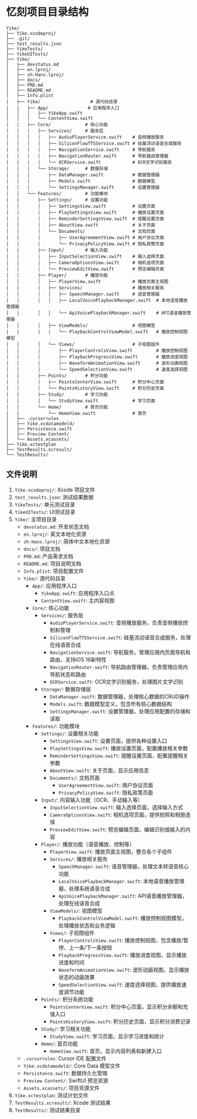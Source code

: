 # 忆刻项目目录结构

```
Yike/
├── Yike.xcodeproj/
├── .git/
├── test_results.json
├── YikeTests/
├── YikeUITests/
├── Yike/
│   ├── devstatus.md
│   ├── en.lproj/
│   ├── zh-Hans.lproj/
│   ├── docs/
│   ├── PRD.md
│   ├── README.md
│   ├── Info.plist
│   ├── Yike/                   # 源代码目录
│   │   ├── App/               # 应用程序入口
│   │   │   ├── YikeApp.swift
│   │   │   └── ContentView.swift
│   │   ├── Core/             # 核心功能
│   │   │   ├── Services/     # 服务层
│   │   │   │   ├── AudioPlayerService.swift    # 音频播放服务
│   │   │   │   ├── SiliconFlowTTSService.swift # 硅基流动语音合成服务
│   │   │   │   ├── NavigationService.swift     # 导航服务
│   │   │   │   ├── NavigationRouter.swift      # 导航路由管理器
│   │   │   │   └── OCRService.swift            # OCR文字识别服务
│   │   │   └── Storage/      # 数据存储
│   │   │       ├── DataManager.swift           # 数据管理器
│   │   │       ├── Models.swift                # 数据模型
│   │   │       └── SettingsManager.swift       # 设置管理器
│   │   └── Features/         # 功能模块
│   │       ├── Settings/     # 设置功能
│   │       │   ├── SettingsView.swift          # 设置页面
│   │       │   ├── PlaySettingsView.swift      # 播放设置页面
│   │       │   ├── ReminderSettingsView.swift  # 提醒设置页面
│   │       │   ├── AboutView.swift             # 关于页面
│   │       │   └── Documents/                  # 文档页面
│   │       │       ├── UserAgreementView.swift # 用户协议页面
│   │       │       └── PrivacyPolicyView.swift # 隐私政策页面
│   │       ├── Input/        # 输入功能
│   │       │   ├── InputSelectionView.swift    # 输入选择页面
│   │       │   ├── CameraOptionsView.swift     # 相机选项页面
│   │       │   └── PreviewEditView.swift       # 预览编辑页面
│   │       ├── Player/       # 播放功能
│   │       │   ├── PlayerView.swift            # 播放页面主视图
│   │       │   ├── Services/                   # 播放相关服务
│   │       │   │   ├── SpeechManager.swift     # 语音管理器
│   │       │   │   ├── LocalVoicePlaybackManager.swift  # 本地语音播放管理器
│   │       │   │   └── ApiVoicePlaybackManager.swift    # API语音播放管理器
│   │       │   ├── ViewModels/                 # 视图模型
│   │       │   │   └── PlaybackControlViewModel.swift   # 播放控制视图模型
│   │       │   └── Views/                      # 子视图组件
│   │       │       ├── PlayerControlsView.swift         # 播放控制视图
│   │       │       ├── PlaybackProgressView.swift       # 播放进度视图
│   │       │       ├── WaveformAnimationView.swift      # 波形动画视图
│   │       │       └── SpeedSelectionView.swift         # 速度选择视图
│   │       ├── Points/       # 积分功能
│   │       │   ├── PointsCenterView.swift      # 积分中心页面
│   │       │   └── PointsHistoryView.swift     # 积分历史页面
│   │       ├── Study/        # 学习功能
│   │       │   └── StudyView.swift             # 学习页面
│   │       └── Home/         # 首页功能
│   │           └── HomeView.swift              # 首页
│   ├── .cursorrules
│   ├── Yike.xcdatamodeld/
│   ├── Persistence.swift
│   ├── Preview Content/
│   └── Assets.xcassets/
├── Yike.xctestplan
├── TestResults.xcresult/
└── TestResults/
```

## 文件说明

1. `Yike.xcodeproj/`: Xcode 项目文件
2. `test_results.json`: 测试结果数据
3. `YikeTests/`: 单元测试目录
4. `YikeUITests/`: UI测试目录
5. `Yike/`: 主项目目录
   - `devstatus.md`: 开发状态文档
   - `en.lproj/`: 英文本地化资源
   - `zh-Hans.lproj/`: 简体中文本地化资源
   - `docs/`: 项目文档
   - `PRD.md`: 产品需求文档
   - `README.md`: 项目说明文档
   - `Info.plist`: 项目配置文件
   - `Yike/`: 源代码目录
     - `App/`: 应用程序入口
       - `YikeApp.swift`: 应用程序入口点
       - `ContentView.swift`: 主内容视图
     - `Core/`: 核心功能
       - `Services/`: 服务层
         - `AudioPlayerService.swift`: 音频播放服务，负责音频播放控制和管理
         - `SiliconFlowTTSService.swift`: 硅基流动语音合成服务，处理在线语音合成
         - `NavigationService.swift`: 导航服务，管理应用内页面导航和路由，支持iOS 16新特性
         - `NavigationRouter.swift`: 导航路由管理器，负责管理应用内导航状态和路由
         - `OCRService.swift`: OCR文字识别服务，处理图片文字识别
       - `Storage/`: 数据存储层
         - `DataManager.swift`: 数据管理器，处理核心数据的CRUD操作
         - `Models.swift`: 数据模型定义，包含所有核心数据结构
         - `SettingsManager.swift`: 设置管理器，处理应用配置的存储和读取
     - `Features/`: 功能模块
       - `Settings/`: 设置相关功能
         - `SettingsView.swift`: 设置页面，提供各种设置入口
         - `PlaySettingsView.swift`: 播放设置页面，配置播放相关参数
         - `ReminderSettingsView.swift`: 提醒设置页面，配置提醒相关参数
         - `AboutView.swift`: 关于页面，显示应用信息
         - `Documents/`: 文档页面
           - `UserAgreementView.swift`: 用户协议页面
           - `PrivacyPolicyView.swift`: 隐私政策页面
       - `Input/`: 内容输入功能（OCR、手动输入等）
         - `InputSelectionView.swift`: 输入选择页面，选择输入方式
         - `CameraOptionsView.swift`: 相机选项页面，提供拍照和相册选择
         - `PreviewEditView.swift`: 预览编辑页面，编辑识别或输入的内容
       - `Player/`: 播放功能（语音播放、控制等）
         - `PlayerView.swift`: 播放页面主视图，整合各个子组件
         - `Services/`: 播放相关服务
           - `SpeechManager.swift`: 语音管理器，处理文本转语音核心功能
           - `LocalVoicePlaybackManager.swift`: 本地语音播放管理器，处理系统语音合成
           - `ApiVoicePlaybackManager.swift`: API语音播放管理器，处理在线语音合成
         - `ViewModels/`: 视图模型
           - `PlaybackControlViewModel.swift`: 播放控制视图模型，处理播放状态和业务逻辑
         - `Views/`: 子视图组件
           - `PlayerControlsView.swift`: 播放控制视图，包含播放/暂停、上一条/下一条按钮
           - `PlaybackProgressView.swift`: 播放进度视图，显示播放进度和时间
           - `WaveformAnimationView.swift`: 波形动画视图，显示播放状态的动画效果
           - `SpeedSelectionView.swift`: 速度选择视图，提供播放速度调节功能
       - `Points/`: 积分系统功能
         - `PointsCenterView.swift`: 积分中心页面，显示积分余额和充值入口
         - `PointsHistoryView.swift`: 积分历史页面，显示积分消费记录
       - `Study/`: 学习相关功能
         - `StudyView.swift`: 学习页面，显示学习进度和统计
       - `Home/`: 首页功能
         - `HomeView.swift`: 首页，显示内容列表和新建入口
   - `.cursorrules`: Cursor IDE 配置文件
   - `Yike.xcdatamodeld/`: Core Data 模型文件
   - `Persistence.swift`: 数据持久化管理
   - `Preview Content/`: SwiftUI 预览资源
   - `Assets.xcassets/`: 项目资源文件
6. `Yike.xctestplan`: 测试计划文件
7. `TestResults.xcresult/`: Xcode 测试结果
8. `TestResults/`: 测试结果目录 
